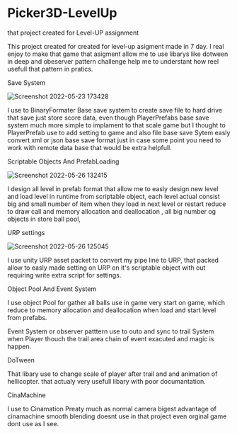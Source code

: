 # Picker3D-LevelUp
that project created for Level-UP assignment 

This project created for created for level-up asigment made in 7 day. I real enjoy to make that game that asigment allow
me to use libarys like dotween in deep and obeserver pattern challenge help me to understant how reel usefull that pattern
in pratics.


Save System

![Screenshot 2022-05-23 173428](https://user-images.githubusercontent.com/60402673/170464954-99e2aede-b0c6-4683-873c-8bf6bdb534e6.png)

I use to BinaryFormater Base save system to create save file to hard drive that save just store score data,  even though PlayerPrefabs base save system much more simple
to implament to that scale game but I thought to PlayerPrefab use to add setting to game and also file base save Sytem easly convert xml or json base save format just
in case some point you need to work with remote data base that would be extra helpfull.

Scriptable Objects And PrefabLoading

![Screenshot 2022-05-26 132415](https://user-images.githubusercontent.com/60402673/170469712-4d758cc6-2a4e-4d8d-81fa-0fc6c29aa098.png)

I design all level in prefab format that allow me to easly design new level and load level in runtime from scriptable object, each level actual consist big and
small number of item when they load in next level or restart reduce to draw call and memory allocation and deallocation , all big number og objects in store ball
pool,

URP settings

![Screenshot 2022-05-26 125045](https://user-images.githubusercontent.com/60402673/170466354-00000fff-7cfe-4ec4-80e4-e099f369f91f.png)

I use unity URP asset packet to convert my pipe line to URP, that packed allow to easly made setting on URP on it's scriptable
object with out requiring write extra script for settings.

Object Pool And Event System

I use object Pool for gather all balls use in game very start on game, which reduce to memory allocation and deallocation
when load and start level from prefabs.

Event System or observer patttern use to outo and sync to trail System when Player thouch the trail area chain of event exacuted
and magic is happen.

DoTween

That libary use to change scale of player after trail and and animation of hellicopter. that actualy very usefull libary with poor
documantation.

CinaMachine

I use to Cinamation Preaty much as normal camera bigest advantage of cinamachine smooth blending doesnt use in that project
even orginal game dont use as  I see.


